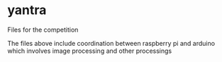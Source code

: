# yantra
Files for the competition

The files above include coordination between raspberry pi and arduino which involves image processing and other processings
